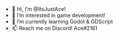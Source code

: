 - 👋 Hi, I’m @ItsJustAce!
- 👀 I’m interested in game development!
- 🌱 I’m currently learning Godot & GDScript
- 📫 Reach me on Discord! Ace#2161 

<!---
ItsJustAce/ItsJustAce is a ✨ special ✨ repository because its `README.md` (this file) appears on your GitHub profile.
You can click the Preview link to take a look at your changes.
--->
